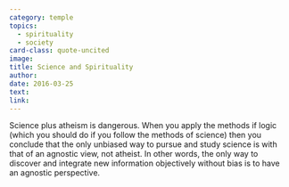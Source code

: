 ```yaml
---
category: temple
topics:
  - spirituality
  - society
card-class: quote-uncited
image:
title: Science and Spirituality
author:
date: 2016-03-25
text:
link:
---
```

Science plus atheism is dangerous. When you apply the methods if logic (which you should do if you follow the methods of science) then you conclude that the only unbiased way to pursue and study science is with that of an agnostic view, not atheist. In other words, the only way to discover and integrate new information objectively without bias is to have an agnostic perspective.

